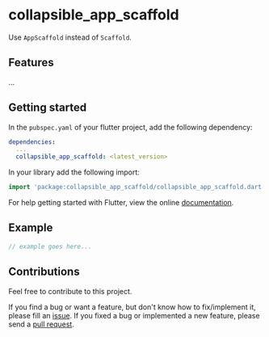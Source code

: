 # collapsible_app_scaffold

Use `AppScaffold` instead of `Scaffold`.

## Features

...

## Getting started

In the `pubspec.yaml` of your flutter project, add the following dependency:

```yaml
dependencies:
  ...
  collapsible_app_scaffold: <latest_version>
```

In your library add the following import:

```dart
import 'package:collapsible_app_scaffold/collapsible_app_scaffold.dart';
```

For help getting started with Flutter, view the online [documentation](https://flutter.io/).

## Example

```dart
// example goes here...
```

## Contributions

Feel free to contribute to this project.

If you find a bug or want a feature, but don't know how to fix/implement it, please fill an [issue](https://github.com/timobaehr/collapsable_app_scaffold/issues).
If you fixed a bug or implemented a new feature, please send a [pull request](https://github.com/timobaehr/collapsable_app_scaffold/pulls).